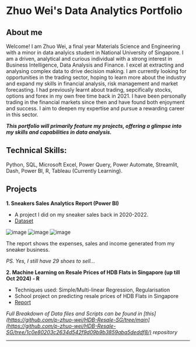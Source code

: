 # Zhuo Wei's Data Analytics Portfolio

## About me
Welcome! I am Zhuo Wei, a final year Materials Science and Engineering with a minor in data analyics student in National University of Singapore. I am a driven, analytical and curious individual with a strong interest in Business Intelligence, Data Analysis and Finance. I excel at extracting and analysing complex data to drive decision making. I am currently looking for opportunities in the trading sector, hoping to learn more about the industry and expand my skills in financial analysis, risk management and market forecasting. I had previously learnt about trading, sepcifically stocks, options and forex in my own free time back in 2021. I have been personally trading in the financial markets since then and have found both enjoyment and success. I aim to deepen my expertise and pursue a rewarding career in this sector. 

***This portfolio will primarily feature my projects, offering a glimpse into my skills and capabilities in data analysis.***

## Technical Skills:
Python, SQL, Microsoft Excel, Power Query, Power Automate, Streamlit, Dash, Power BI, R, Tableau (Currently Learning).

## Projects
**1. Sneakers Sales Analytics Report (Power BI)**
- A project I did on my sneaker sales back in 2020-2022.
- [Dataset](https://docs.google.com/spreadsheets/d/e/2PACX-1vSeekmk2WW7WAmwtE2977h0esoQ1barPketownHzGisQejuuuyu7nLWrwqzNFd0mRONh-uE6gAlcNSw/pubhtml)
  
![image](https://github.com/p-zhuo-wei/p-zhuo-wei.github.io/assets/137416262/859e173e-95cf-4078-8932-4d9393f8dc33)
![image](https://github.com/p-zhuo-wei/p-zhuo-wei.github.io/assets/137416262/78aa15d2-b747-45fb-90ac-a97eba718058)
![image](https://github.com/p-zhuo-wei/p-zhuo-wei.github.io/assets/137416262/7cea4393-a272-4a21-a7d1-b11548abd561)

The report shows the expenses, sales and income generated from my sneaker business.

_PS. Yes, I still have 29 shoes to sell..._

**2. Machine Learning on Resale Prices of HDB Flats in Singapore (up till Oct 2024) - R** 
- Techniques used: Simple/Multi-linear Regression, Regularisation
- School project on predicting resale prices of HDB Flats in Singapore
- [Report](https://github.com/p-zhuo-wei/HDB-Resale-SG/tree/1c0e80203c2634d542f9d09b9b3859aba5deddf8/report)

_Full Breakdown of Data files and Scripts can be found in [this](https://github.com/p-zhuo-wei/HDB-Resale-SG/tree/main](https://github.com/p-zhuo-wei/HDB-Resale-SG/tree/1c0e80203c2634d542f9d09b9b3859aba5deddf8/) repository_


-------------------------------------------------



